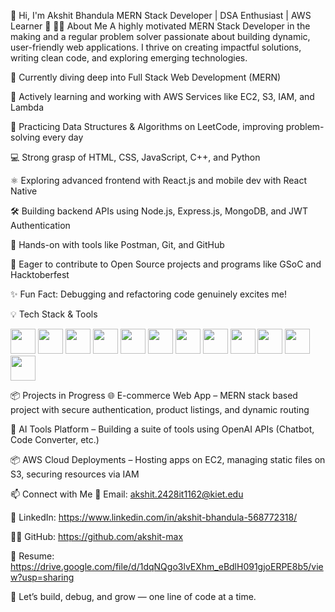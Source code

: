 👋 Hi, I'm Akshit Bhandula
MERN Stack Developer | DSA Enthusiast | AWS Learner 🚀
👨‍💻 About Me
A highly motivated MERN Stack Developer in the making and a regular problem solver passionate about building dynamic, user-friendly web applications. I thrive on creating impactful solutions, writing clean code, and exploring emerging technologies.

🌱 Currently diving deep into Full Stack Web Development (MERN)

🔧 Actively learning and working with AWS Services like EC2, S3, IAM, and Lambda

🧠 Practicing Data Structures & Algorithms on LeetCode, improving problem-solving every day

💻 Strong grasp of HTML, CSS, JavaScript, C++, and Python

⚛️ Exploring advanced frontend with React.js and mobile dev with React Native

🛠️ Building backend APIs using Node.js, Express.js, MongoDB, and JWT Authentication

🧪 Hands-on with tools like Postman, Git, and GitHub

🎯 Eager to contribute to Open Source projects and programs like GSoC and Hacktoberfest

✨ Fun Fact: Debugging and refactoring code genuinely excites me!

💡 Tech Stack & Tools
<p align="left"> <img src="https://cdn.jsdelivr.net/gh/devicons/devicon/icons/html5/html5-original.svg" width="40"/> <img src="https://cdn.jsdelivr.net/gh/devicons/devicon/icons/css3/css3-original.svg" width="40"/> <img src="https://cdn.jsdelivr.net/gh/devicons/devicon/icons/javascript/javascript-original.svg" width="40"/> <img src="https://cdn.jsdelivr.net/gh/devicons/devicon/icons/react/react-original.svg" width="40"/> <img src="https://cdn.jsdelivr.net/gh/devicons/devicon/icons/nodejs/nodejs-original.svg" width="40"/> <img src="https://cdn.jsdelivr.net/gh/devicons/devicon/icons/express/express-original.svg" width="40"/> <img src="https://cdn.jsdelivr.net/gh/devicons/devicon/icons/mongodb/mongodb-original.svg" width="40"/>  <img src="https://cdn.jsdelivr.net/gh/devicons/devicon/icons/cplusplus/cplusplus-original.svg" width="40"/> <img src="https://cdn.jsdelivr.net/gh/devicons/devicon/icons/python/python-original.svg" width="40"/> <img src="https://cdn.jsdelivr.net/gh/devicons/devicon/icons/git/git-original.svg" width="40"/> <img src="https://cdn.jsdelivr.net/gh/devicons/devicon/icons/github/github-original.svg" width="40"/> <img src="https://cdn.jsdelivr.net/gh/devicons/devicon/icons/vscode/vscode-original.svg" width="40"/> </p>
📦 Projects in Progress
🌐 E-commerce Web App – MERN stack based project with secure authentication, product listings, and dynamic routing

🤖 AI Tools Platform – Building a suite of tools using OpenAI APIs (Chatbot, Code Converter, etc.)

📦 AWS Cloud Deployments – Hosting apps on EC2, managing static files on S3, securing resources via IAM

📫 Connect with Me
📧 Email: akshit.2428it1162@kiet.edu

💼 LinkedIn: https://www.linkedin.com/in/akshit-bhandula-568772318/

🧑‍💻 GitHub: https://github.com/akshit-max

📄 Resume: https://drive.google.com/file/d/1dqNQgo3lvEXhm_eBdlH091gjoERPE8b5/view?usp=sharing

🚀 Let’s build, debug, and grow — one line of code at a time.

